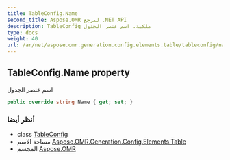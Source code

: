 ```yaml
---
title: TableConfig.Name
second_title: Aspose.OMR لمرجع .NET API
description: TableConfig ملكية. اسم عنصر الجدول
type: docs
weight: 40
url: /ar/net/aspose.omr.generation.config.elements.table/tableconfig/name/
---
```

## TableConfig.Name property

اسم عنصر الجدول

```csharp
public override string Name { get; set; }
```

### أنظر أيضا

* class [TableConfig](../)
* مساحة الاسم [Aspose.OMR.Generation.Config.Elements.Table](../../tableconfig/)
* المجسم [Aspose.OMR](../../../)


